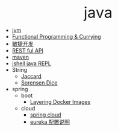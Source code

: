 <div style="text-align: center;font-size: 40px;">java</div>

- [jvm](jvm/index.md)
- [Functional Programming & Currying](functional.md)
- [敏捷开发](TDD.md)
- [REST ful API](RESTfulAPI.md)
- [maven](mvn.md)
- [jshell java REPL](jshell.md)
- String
  - [Jaccard](string/Jaccard.md)
  - [Sorensen Dice](string/dice.md)
- spring
    - boot
        - [Layering Docker Images](spring/boot/layer.md)
    - cloud
        - [spring cloud](spring/cloud/springcloud.md)
        - [eureka 配置说明](spring/cloud/eureka.md)